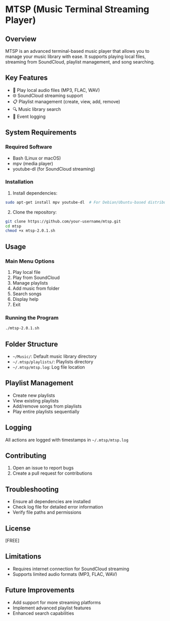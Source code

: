 # MTSP (Music Terminal Streaming Player)

## Overview
MTSP is an advanced terminal-based music player that allows you to manage your music library with ease. It supports playing local files, streaming from SoundCloud, playlist management, and song searching.

## Key Features
- 🎵 Play local audio files (MP3, FLAC, WAV)
- 🌐 SoundCloud streaming support
- 📋 Playlist management (create, view, add, remove)
- 🔍 Music library search
- 📝 Event logging

## System Requirements
### Required Software
- Bash (Linux or macOS)
- mpv (media player)
- youtube-dl (for SoundCloud streaming)

### Installation
1. Install dependencies:
```bash
sudo apt-get install mpv youtube-dl  # For Debian/Ubuntu-based distributions
```

2. Clone the repository:
```bash
git clone https://github.com/your-username/mtsp.git
cd mtsp
chmod +x mtsp-2.0.1.sh
```

## Usage
### Main Menu Options
1. Play local file
2. Play from SoundCloud
3. Manage playlists
4. Add music from folder
5. Search songs
6. Display help
7. Exit

### Running the Program
```bash
./mtsp-2.0.1.sh
```

## Folder Structure
- `~/Music/`: Default music library directory
- `~/.mtsp/playlists/`: Playlists directory
- `~/.mtsp/mtsp.log`: Log file location

## Playlist Management
- Create new playlists
- View existing playlists
- Add/remove songs from playlists
- Play entire playlists sequentially

## Logging
All actions are logged with timestamps in `~/.mtsp/mtsp.log`

## Contributing
1. Open an issue to report bugs
2. Create a pull request for contributions

## Troubleshooting
- Ensure all dependencies are installed
- Check log file for detailed error information
- Verify file paths and permissions

## License
[FREE]

## Limitations
- Requires internet connection for SoundCloud streaming
- Supports limited audio formats (MP3, FLAC, WAV)

## Future Improvements
- Add support for more streaming platforms
- Implement advanced playlist features
- Enhanced search capabilities
